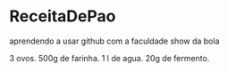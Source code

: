 # ReceitaDePao
aprendendo a usar github com a faculdade show da bola

3 ovos.
500g de farinha.
1 l de agua.
20g de fermento.
